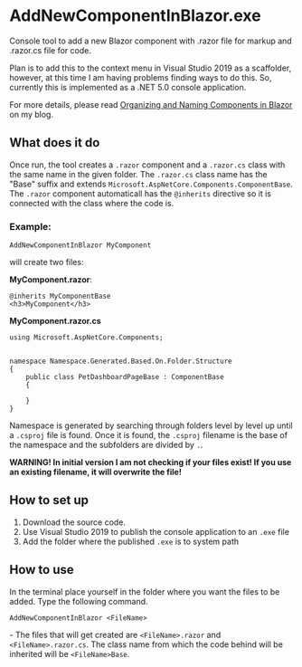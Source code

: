 # AddNewComponentInBlazor.exe

Console tool to add a new Blazor component with .razor file for markup and .razor.cs file for code.

Plan is to add this to the context menu in Visual Studio 2019 as a scaffolder, however, at this time I am having problems finding ways to do this. So, currently this is implemented as a .NET 5.0 console application.

For more details, please read [Organizing and Naming Components in Blazor](https://mariomucalo.com/organizing-and-naming-components-in-blazor/) on my blog.

## What does it do

Once run, the tool creates a `.razor` component and a `.razor.cs` class with the same name in the given folder. The `.razor.cs` class name has the "Base" suffix and extends `Microsoft.AspNetCore.Components.ComponentBase`. The `.razor` component automaticall has the `@inherits` directive so it is connected with the class where the code is.

### Example:

`AddNewComponentInBlazor MyComponent`

will create two files:

**MyComponent.razor**:
```
@inherits MyComponentBase
<h3>MyComponent</h3>
```

**MyComponent.razor.cs**
```
using Microsoft.AspNetCore.Components;


namespace Namespace.Generated.Based.On.Folder.Structure
{
	public class PetDashboardPageBase : ComponentBase
	{
		
	}
}
```

Namespace is generated by searching through folders level by level up until a `.csproj` file is found. Once it is found, the `.csproj` filename is the base of the namespace and the subfolders are divided by `.`.

**WARNING! In initial version I am not checking if your files exist! If you use an existing filename, it will overwrite the file!**

## How to set up

1. Download the source code.
2. Use Visual Studio 2019 to publish the console application to an `.exe` file
3. Add the folder where the published `.exe` is to system path

## How to use

In the terminal place yourself in the folder where you want the files to be added.
Type the following command.

`AddNewComponentInBlazor <FileName>`

**<FileName>** - The files that will get created are `<FileName>.razor` and `<FileName>.razor.cs`. The class name from which the code behind will be inherited will be `<FileName>Base`.
  
  
